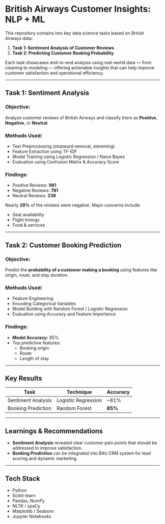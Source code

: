 #  British Airways Customer Insights: NLP + ML

This repository contains two key data science tasks based on British Airways data:

1. **Task 1: Sentiment Analysis of Customer Reviews**
2. **Task 2: Predicting Customer Booking Probability**

Each task showcases end-to-end analysis using real-world data — from cleaning to modeling — offering actionable insights that can help improve customer satisfaction and operational efficiency.

---

##  Task 1: Sentiment Analysis

###  Objective:
Analyze customer reviews of British Airways and classify them as **Positive**, **Negative**, or **Neutral**.

###  Methods Used:
- Text Preprocessing (stopword removal, stemming)
- Feature Extraction using TF-IDF
- Model Training using Logistic Regression / Naive Bayes
- Evaluation using Confusion Matrix & Accuracy Score

###  Findings:
- Positive Reviews: **981**
- Negative Reviews: **781**
- Neutral Reviews: **238**

 Nearly **39%** of the reviews were negative. Major concerns include:
- Seat availability
- Flight timings
- Food & services

---

##  Task 2: Customer Booking Prediction

###  Objective:
Predict the **probability of a customer making a booking** using features like origin, route, and stay duration.

###  Methods Used:
- Feature Engineering
- Encoding Categorical Variables
- Model Building with Random Forest / Logistic Regression
- Evaluation using Accuracy and Feature Importance

###  Findings:
- **Model Accuracy:** 85%
- Top predictive features:
  - Booking origin
  - Route
  - Length of stay

---

##  Key Results

| Task | Technique | Accuracy |
|------|-----------|----------|
| Sentiment Analysis | Logistic Regression | ~81% |
| Booking Prediction | Random Forest | **85%** |

---

##  Learnings & Recommendations

- **Sentiment Analysis** revealed clear customer pain points that should be addressed to improve satisfaction.
- **Booking Prediction** can be integrated into BA’s CRM system for lead scoring and dynamic marketing.

---

##  Tech Stack

- Python
- Scikit-learn
- Pandas, NumPy
- NLTK / spaCy
- Matplotlib / Seaborn
- Jupyter Notebooks

